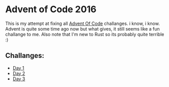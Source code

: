 # Advent of Code 2016

This is my attempt at fixing all [Advent Of Code](http://adventofcode.com/2016) challanges. i know, i know. Advent is quite some time ago now but what gives, it still seems like a fun challange to me. Also note that I'm new to Rust so its probably quite terrible :)

## Challanges:
- [Day 1](https://github.com/Tmw/advent-of-code-2016/blob/master/day_1/src/main.rs)
- [Day 2](https://github.com/Tmw/advent-of-code-2016/blob/master/day_2/src/main.rs)
- [Day 3](https://github.com/Tmw/advent-of-code-2016/blob/master/day_3/src/main.rs)

